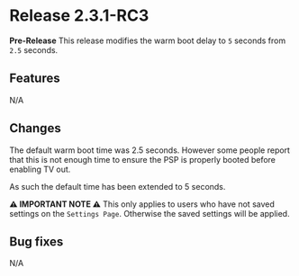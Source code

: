 # Release 2.3.1-RC3

**Pre-Release** This release modifies the warm boot delay to `5` seconds from `2.5` seconds.

## Features
 N/A
## Changes

The default warm boot time was 2.5 seconds. However some people report that this is not enough time to ensure the PSP is properly booted before enabling TV out.

As such the default time has been extended to 5 seconds.

**⚠ IMPORTANT NOTE ⚠** This only applies to users who have not saved settings on the `Settings Page`. Otherwise the saved settings will be applied.

## Bug fixes

N/A